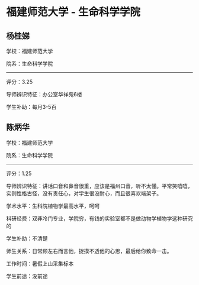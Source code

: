 # 福建师范大学 - 生命科学学院

## 杨桂娣

学校：福建师范大学

院系：生命科学学院

* * *

评分：3.25

导师辨识特征：办公室华祥苑6楼

学生补助：每月3-5百

## 陈炳华

学校：福建师范大学

院系：生命科学学院

* * *

评分：1.25

导师辨识特征：讲话口音和鼻音很重，应该是福州口音，听不太懂。平常笑嘻嘻，实则性格古怪，没有责任心，对学生很没耐心，而且很喜欢端架子。

学术水平：生科院植物学最高水平，呵呵

科研经费：双非冷门专业，学院穷，有钱的实验室都不是做动物学植物学这种研究的

学生补助：不清楚

师生关系：日常顾左右而言他，捉摸不透他的心思，最后给你致命一击。

工作时间：暑假上山采集标本

学生前途：没前途